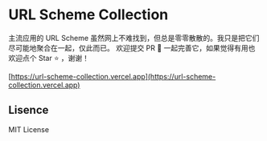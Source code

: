 # URL Scheme Collection

主流应用的 URL Scheme 虽然网上不难找到，但总是零零散散的。我只是把它们尽可能地聚合在一起，仅此而已。 欢迎提交 PR 📢 一起完善它，如果觉得有用也欢迎点个 Star ⭐ ，谢谢！

[https://url-scheme-collection.vercel.app](https://url-scheme-collection.vercel.app)

## Lisence

MIT License
